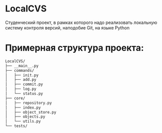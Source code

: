 # LocalCVS
Студенческий проект, в рамках которого надо реализовать локальную систему контроля версий, наподобие Git, на языке Python
# Примерная структура проекта:
```bash
LocalCVS/
├── __main__.py
├── commands/
│   ├── init.py
│   ├── add.py
│   ├── commit.py
│   ├── log.py
│   └── status.py
├── core/
│   ├── repository.py
│   ├── index.py
│   ├── object_store.py
│   ├── objects.py
│   └── utils.py
└── tests/
